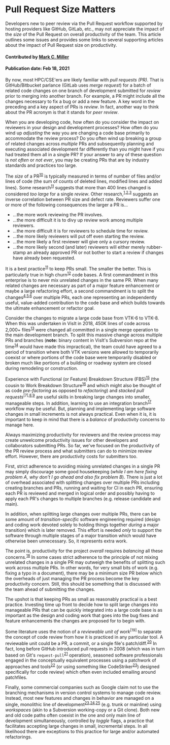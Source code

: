 # Pull Request Size Matters

<!-- deck text start -->
Developers new to peer review via the Pull Request workflow supported by
hosting providers like GitHub, GitLab, etc., may not appreciate the
impact of the *size* of the Pull Request on overall productivity of the team.
This article outlines some issues and provides some links to several
supporting articles about the impact of Pull Request size on productivity.
<!-- deck text end --> 

#### Contributed by [Mark C. Miller](http://github.com/markcmiller86 "Mark C. Miller")
#### Publication date: Feb 18, 2021

By now, most HPC/CSE'ers are likely familiar with *pull requests (PR)*. That is
GitHub/Bitbucket parlance (GitLab uses *merge request*) for a batch of related
code changes on one branch of development submitted for *review* prior to
merging into another branch. For example, a PR might include all the changes
necessary to fix a bug or add a new feature. A key word in the preceding and
a key aspect of PRs is *review*. In fact, another way to think about the
PR acronym is that it stands for *peer review*.

When you are developing code, how often do you consider the impact on reviewers
in your design and development processes? How often do you wind up *adjusting* the
way you are changing a code base primarily to accommodate the review process? Do
you often wind up breaking a group of related changes across *multiple* PRs and
subsequently planning and executing associated development far differently than
you might have if you had treated them all in a single PR? If your answer to any
of these question is *not often* or *not ever*, you may be creating PRs that are
by industry standards and practices too large.

The
*size* of a PR<sup>[10]</sup>
is typically measured in terms of number of files and/or lines of code (the sum of
counts of deleted lines, modified lines and added lines).
Some research<sup>[11]</sup>
suggests that more than 400 lines changed is considered *too large* for a single
*review*. Other research,<sup>[1],[2],[3]</sup> suggests an inverse correlation between PR size
and defect rate. Reviewers suffer one or more of the following consequences the larger a
PR is...
* ...the more work reviewing the PR involves.
* ...the more difficult it is to divy up review work among multiple reviewers.
* ...the more difficult it is for reviewers to schedule time for review.
* ...the more likely reviewers will put off even starting the review.
* ...the more likely a first reviewer will give only a cursory review.
* ...the more likely second (and later) reviewers will either merely rubber-stamp an
already approved PR or not bother to start a review if changes have already been requested.

It is a best practice<sup>[11]</sup>
to keep PRs small. The smaller the better. This is particularly true in high 
churn<sup>[12]</sup> code bases.
A first commandment in this enterprise is to never mix unrelated changes in the
same PR. When many related changes are necessary as part of a major feature enhancement
or maybe a large refactoring effort, a second commandment is to split the changes<sup>[4],[5],[6]</sup>
over multiple PRs, each one representing an independently useful, value-added contribution to the code
base and which builds towards the ultimate enhancement or refactor goal.

Consider the changes to migrate a large code base from VTK-6 to VTK-8.
When this was undertaken in VisIt in 2018,
450K lines of code across 2,000+ files<sup>[13]</sup>
were changed all committed in a single merge operation to the main development branch.
To split this massive change across multiple PRs and branches (**note:**
binary content in VisIt's Subversion repo at the time<sup>[14]</sup> would have made this impractical),
the team could have agreed to a period of transition where both VTK versions
were allowed to temporarily coexist or where portions of the code base were temporarily
disabled or broken much like portions of a building or roadway system are closed during
remodeling or construction.

Experience with
Functional (or Feature) Breakdown Structure (FBS)<sup>[15]</sup> (the cousin to
Work Breakdown Structure<sup>[16]</sup> and
which might also be thought of as code *pre-factoring* as opposed to *refactoring*) and
*stacked pull requests*<sup>[7],[8],[9]</sup>
are useful skills in breaking large changes into smaller, manageable steps. In addition,
learning to use an integration branch<sup>[17]</sup> workflow may be useful.
But, planning and implementing large software changes in small increments is not
always practical. Even when it is, it is important to keep in mind that there is a
*balance* of productivity concerns to manage here.

Always maximizing productivity for reviewers and the review process may create unwelcome
productivity issues for other developers and collaborators submitting PRs. So far,
we've focused on the productivity of the PR review process and what submitters can do
to minimize review effort. However, there are productivity costs for submitters too.

First, strict adherence to avoiding mixing unrelated changes in a single PR
may simply discourage some good housekeeping
(*while I am here fixing problem A, why don't I go ahead and also fix problem B*).
There is just a lot of overhead associated with splitting
changes over multiple PRs including creating branches and PRs, running and waiting
for CI in each PR, ensuring each PR is reviewed and merged in logical order and
possibly having to apply each PR's changes to multiple branches (e.g. release candidate and main).

In addition, when splitting large changes over multiple PRs, there can be some amount
of *transition-specific* software engineering required (design and coding work devoted
solely to holding things together *during* a major transition) which is later removed. 
This effort is needed *only* to support the software through multiple stages of a major
transition which would have otherwise been unnecessary. So, it represents extra work.

The point is, productivity for the project *overall* requires
*balancing* all these concerns.<sup>[18]</sup>
In some cases strict adherence to the principle of not mixing unrelated changes in a 
single PR may outweigh the benefits of splitting such work across multiple PRs.
In other words, for very small bits of work (e.g. fixing a typo in a document), there may be
a minimum size PR below which the overheads of just managing the PR process become
the key productivity concern. Still, this should be something that is
discussed with the team ahead of submitting the changes.

The upshot is that keeping PRs as small as reasonably practical is a best practice. Investing
time up front to decide how to split large changes into manageable PRs that can be quickly
integrated into a large code base is as important as the design and coding work that goes
into the bug fixes and feature enhancements the changes are proposed for to begin with.

Some literature uses the notion of a *reviewable unit of work*<sup>[19]</sup>
to separate the concept of code review from how it is practiced in any particular tool.
A reviewable unit could be a
PR, a commit, or a single file's patch/diff.<sup>[20]</sup>
In fact, long before GitHub introduced pull requests in 2008 (which was
in turn based on Git's `request-pull`<sup>[21]</sup> operation),
seasoned software professionals engaged in the conceptually equivalent processes using a
patchwork of approaches and tools<sup>[22]</sup>
(or using something like CodeStriker<sup>[23]</sup>) designed specifically for
code review) which often even included emailing around patchfiles.

Finally, some commercial companies such as Google claim not to use the branching mechanisms
in version control systems to manage code review. Instead, most new features and changes
in behavior are managed on a single, monolithic line of development<sup>[23],[24],[25]</sup>
(e.g. trunk or mainline) using *workspaces* (akin to a Subversion working-copy or a Git clone).
Both new and old code paths often coexist in the one and only main line of development
simultaneously, controlled by *toggle* flags, a practice that facilitates accepting large
changes in small, incremental steps. In all likelihood there are exceptions to this practice
for large and/or automated refactorings.

<!---
 Publish: yes
 Pinned: no
 Topics: revision control, development tools
 RSS update: 2021-02-18
 --->

<br>

[1]: https://sback.it/publications/icse2018seip.pdf "Modern Code Review: A Case Study at Google"
[2]: https://www.microsoft.com/en-us/research/wp-content/uploads/2016/02/bosu2015useful.pdf "Characteristics of Useful Code Reviews: An Empirical Study at Microsoft"
[3]: https://www.microsoft.com/en-us/research/wp-content/uploads/2015/05/PID3556473.pdf "Code Reviews Do Not Find Bugs: How the Current Code Review Best Practice Slows Us Down"
[4]: https://www.thedroidsonroids.com/blog/splitting-pull-request "How to Split Pull Requests – Good Practices, Methods and Git Strategies"
[5]: https://derwolfe.net/2016/01/23/splitting-up-pull-requests/ "Splitting Up Pull Requests"
[6]: https://glennstovall.com/5-ways-to-carve-large-pull-requests-into-bite-sized-ones/ "5 Ways to Carve Large Pull Requests Into Bite-Sized Ones"
[8]: https://jg.gg/2018/09/29/stacked-diffs-versus-pull-requests/ "Stacked Diffs Versus Pull Requests"
[9]: https://github.com/marketplace/stacked-pull-requests "Stacked Pull Requests"
[10]: https://sourcelevel.io/blog/5-metrics-engineering-managers-can-extract-from-pull-requests "5 metrics Engineering Managers can extract from Pull Requests"
[11]: https://smartbear.com/learn/code-review/best-practices-for-peer-code-review/ "Best Practices for Code Review"
[12]: https://www.pluralsight.com/blog/tutorials/code-churn "What is Code Churn"
[13]: https://github.com/visit-dav/visit/commit/110b95f270effecce04c9ce45a09aeee9ced5b22 "VisIt VTK Upgrade Commit"
[14]: https://bssw.io/blog_posts/continuous-technology-refreshment-an-introduction-using-recent-tech-refresh-experiences-on-visit "What is Continuous Technology Refresh (CTR)"
[15]: https://www.syngenics.com/papers/2009JPC5344F_AIAA_DeHoff.pdf "The Functional Breakdown Structure (FBS) and Its Relationship to Life Cycle Cost"
[16]: https://en.wikipedia.org/wiki/Work_breakdown_structure "Work Breakdown Structure"
[17]: https://www.toptal.com/git/git-workflows-for-pros-a-good-git-guide#integration-branch "Git Integration Branch Workflow"
[18]: https://smallbusinessprogramming.com/optimal-pull-request-size/ "Optimal pull request size"
[20]: https://gregoryszorc.com/blog/2020/01/07/problems-with-pull-requests-and-how-to-fix-them/ "Problems with Pull Requests and how to Fix them"
[21]: https://git-scm.com/docs/git-request-pull "Documentation for Git Request Pull Command"
[22]: https://www.cmcrossroads.com/article/pros-and-cons-four-kinds-code-reviews "Comparing Four Kinds of Reviews"
[23]: http://codestriker.sourceforge.net "CodeStriker Project Home Page"
[24]: https://dl.acm.org/doi/pdf/10.1145/2854146 "Google's Billion Lines of Code Repository"
[25]: https://news.ycombinator.com/item?id=13561096 "Hacker News commentary on Google's Billion Lines of Code Repository"
